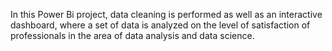 In this Power Bi project, data cleaning is performed as well as an interactive dashboard, where a set of data is analyzed on the level of satisfaction of professionals in the area of ​​data analysis and data science.
